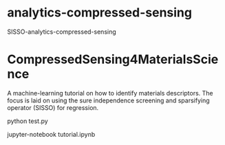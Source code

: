 # analytics-compressed-sensing
SISSO-analytics-compressed-sensing

# CompressedSensing4MaterialsScience
A machine-learning tutorial on how to identify materials descriptors. The focus is laid on using the sure independence screening and sparsifying operator (SISSO) for regression.

python test.py

jupyter-notebook tutorial.ipynb
